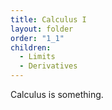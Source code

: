 ```yaml
---
title: Calculus I
layout: folder
order: "1_1"
children:
  - Limits
  - Derivatives
---
```


Calculus is something.